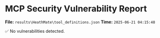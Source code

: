 # MCP Security Vulnerability Report
**File:** `results\HeathMate\tool_definitions.json`
**Time:** `2025-06-21 04:15:48`

✅ No vulnerabilities detected.